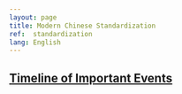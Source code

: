 ```yaml
---
layout: page
title: Modern Chinese Standardization
ref:  standardization
lang: English
---
```


<h2><a href="{{ site.baseurl }}{% link standardization/timeline.md %}">Timeline of Important Events</a></h2>
